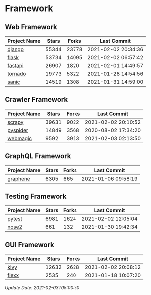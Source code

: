 # Framework

## Web Framework
| Project Name | Stars | Forks | Last Commit |
| ------------ | ----- | ----- | ----------- |
| [django](https://github.com/django/django) | 55344 | 23778 | 2021-02-02 20:34:36 |
| [flask](https://github.com/pallets/flask) | 53734 | 14095 | 2021-02-02 06:57:42 |
| [fastapi](https://github.com/tiangolo/fastapi) | 26907 | 1820 | 2021-02-01 14:49:57 |
| [tornado](https://github.com/tornadoweb/tornado) | 19773 | 5322 | 2021-01-28 14:54:56 |
| [sanic](https://github.com/sanic-org/sanic) | 14519 | 1308 | 2021-01-31 14:59:00 |

## Crawler Framework
| Project Name | Stars | Forks | Last Commit |
| ------------ | ----- | ----- | ----------- |
| [scrapy](https://github.com/scrapy/scrapy) | 39631 | 9022 | 2021-02-02 20:10:52 |
| [pyspider](https://github.com/binux/pyspider) | 14849 | 3568 | 2020-08-02 17:34:20 |
| [webmagic](https://github.com/code4craft/webmagic) | 9592 | 3913 | 2021-02-03 02:13:50 |

## GraphQL Framework
| Project Name | Stars | Forks | Last Commit |
| ------------ | ----- | ----- | ----------- |
| [graphene](https://github.com/graphql-python/graphene) | 6305 | 665 | 2021-01-06 09:58:19 |

## Testing Framework
| Project Name | Stars | Forks | Last Commit |
| ------------ | ----- | ----- | ----------- |
| [pytest](https://github.com/pytest-dev/pytest) | 6981 | 1624 | 2021-02-02 12:05:04 |
| [nose2](https://github.com/nose-devs/nose2) | 661 | 132 | 2021-01-30 19:42:34 |

## GUI Framework
| Project Name | Stars | Forks | Last Commit |
| ------------ | ----- | ----- | ----------- |
| [kivy](https://github.com/kivy/kivy) | 12632 | 2628 | 2021-02-02 20:08:12 |
| [flexx](https://github.com/flexxui/flexx) | 2535 | 240 | 2021-01-18 10:07:20 |

*Update Date: 2021-02-03T05:00:50*